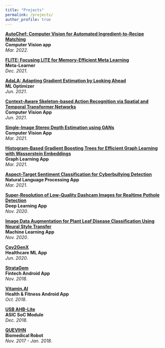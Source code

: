 ```yaml
---
title: "Projects"
permalink: /projects/
author_profile: true
---
```


<b>[AutoChef: Computer Vision for Automated Ingredient-to-Recipe Matching](http://sharanramjee.github.io/projects/cs329s)</b> <br>
<b>Computer Vision app</b><br>
<i>Mar. 2022</i>.

<b>[FLITE: Focusing LITE for Memory-Efficient Meta Learning](http://sharanramjee.github.io/projects/cs330)</b> <br>
<b>Meta-Learner</b><br>
<i>Dec. 2021</i>.

<b>[AdaLA: Adapting Gradient Estimation by Looking Ahead](http://sharanramjee.github.io/projects/cs361)</b> <br>
<b>ML Optimizer</b><br>
<i>Jun. 2021</i>.

<b>[Context-Aware Skeleton-based Action Recognition via Spatial and Temporal Transformer Networks](http://sharanramjee.github.io/projects/cs231n)</b> <br>
<b>Computer Vision App</b><br>
<i>Jun. 2021</i>.

<b>[Single-Image Stereo Depth Estimation using GANs](http://sharanramjee.github.io/projects/cs231a)</b> <br>
<b>Computer Vision App</b><br>
<i>Mar. 2021</i>.

<b>[Histogram-Based Gradient Boosting Trees for Efficient Graph Learning with Wasserstein Embeddings](http://sharanramjee.github.io/projects/cs224w)</b> <br>
<b>Graph Learning App</b><br>
<i>Mar. 2021</i>.

<b>[Aspect-Target Sentiment Classification for Cyberbullying Detection](http://sharanramjee.github.io/projects/cs224n)</b> <br>
<b>Natural Language Processing App</b><br>
<i>Mar. 2021</i>.

<b>[Super-Resolution of Low-Quality Dashcam Images for Realtime Pothole Detection](http://sharanramjee.github.io/projects/cs230)</b> <br>
<b>Deep Learning App</b><br>
<i>Nov. 2020</i>.

<b>[Image Data Augmentation for Plant Leaf Disease Classification Using Neural Style Transfer](http://sharanramjee.github.io/projects/cs229)</b> <br>
<b>Machine Learning App</b><br>
<i>Nov. 2020</i>.

<b>[Cov2GenX](http://sharanramjee.github.io/projects/cov2genx)</b> <br>
<b>Healthcare ML App</b><br>
<i>Jun. 2020</i>.

<b>[StrataGem](http://sharanramjee.github.io/projects/stratagem)</b> <br>
<b>Fintech Android App</b><br>
<i>Nov. 2018</i>.

<b>[Vitamin.AI](http://sharanramjee.github.io/projects/vitaminai)</b> <br>
<b>Health & Fitness Android App</b><br>
<i>Oct. 2018</i>.

<b>[USB AHB-Lite](http://sharanramjee.github.io/projects/ahblite)</b> <br>
<b>ASIC SoC Module</b><br>
<i>Dec. 2018</i>.

<b>[QUEVIHN](http://sharanramjee.github.io/projects/quevihn)</b> <br>
<b>Biomedical Robot</b><br>
<i>Nov. 2017 - Jan. 2018</i>.
